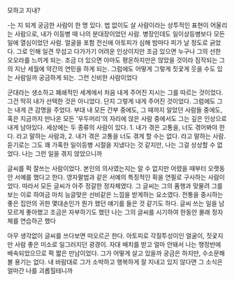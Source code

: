 모하고 지내?

-는 지 되게 궁금한 사람이 한 명 있다. 법 없이도 살 사람이라는 상투적인 표현이 어울리는 사람으로, 내가 이등병 때 나의 분대장이었던 사람. 병장인데도 일이상등병보다 모든 일에 열심이었던 사람. 얼굴을 포함 전신에 아토피가 심해 밤마다 피가 날 정도로 긁었다. 그로 인해 일견 무섭고 다가가기 어려운 인상이지만 조금 있으면 누구나 그의 선한 오오라를 느끼게 되는. 조금 더 있으면 아마도 평온하지만은 않았을 것이라 짐작되는 그의 지난 세월에 약간의 연민을 하게 되는. 그럼에도 어떻게 그렇게 짓궃게 웃을 수도 있는 사람일까 궁금하게 되는. 그런 신비한 사람이었다

군대라는 생소하고 폐쇄적인 세계에서 처음 내게 주어진 지시는 그를 따르는 것이었다. 그건 딱히 내가 선택한 것은 아니었다. 단지 그렇게 내게 주어진 것이었다. 그럼에도 그는 내게 큰 감명을 주었다. 부대 내 모든 간부 중에도, 그 때까지 알았던 사람들 중에도, 혹은 지금까지 만나온 모든 '우두머리'의 자리에 앉은 사람 중에서도 그는 깊은 인상으로 내게 남아있다. 세상에는 두 종류의 사람이 있다. 1. 내가 겪은 고통을, 너도 겪어봐야 한다. 라고 말하는 사람과, 2. 내가 겪은 고통을 너도 겪게 할 수는 없다. 라고 말하는 사람. 듣기로는 그도 꽤 가혹한 일이등병 시절을 지냈다는 것 같지만, 나는 그걸 상상할 수 없었다. 나는 그런 일을 겪지 않았으니까

글씨를 퍽 잘쓰는 사람이었다. 본인의 의사였는지는 알 수 없지만 어렸을 때부터 오랫동안 서예를 했다고 한다. 영자팔법과 같은 서예의 특징적인 획을 연필로 구사하는 사람이었다. 따라서 모든 글씨가 아주 정갈한 정자체였다. 그 글씨는 그의 품행과 맞물려 그를 보는 이로 하여금 마치 능글맞은 선비같은 느낌을 받게하는 요소였다. 전통을 중시하는 좋은 집안의 귀한 몇대손인가 뭔가 했던 얘기를 들은 것 같기도 하다. 글씨 쓰는 일을 남 모르게 좋아했고 조금은 자부하기도 했던 나는 그의 글씨를 시기하여 한동안 몰래 정자체를 연습하곤 했다

아무 생각없이 글씨를 쓰다보면 떠오르곤 한다. 아토피로 각질투성이인 얼굴이, 짓궃지만 사람 좋은 미소로 일그러지던 광경이. 자대 배치를 받고 얼마 안돼서 나는 행정반에 배속되었으므로 퍽 짧은 만남이었다. 그가 어떻게 살고 있을까 궁금은 하지만, 수소문해볼 용기는 없다. 내 바람대로 그가 소박하고 행복하게 잘 지내고 있지 않다면 그 소식은 얼마간 나를 괴롭힐테니까